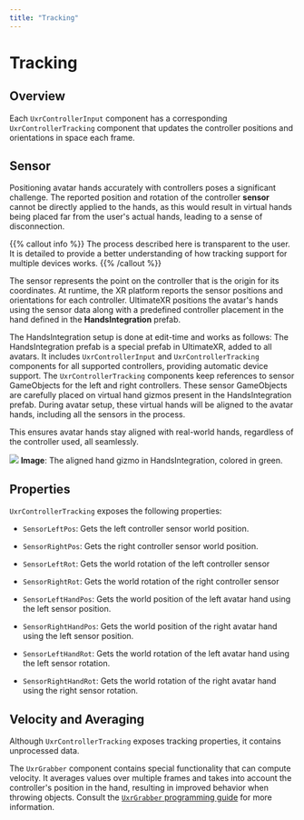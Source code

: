 ```yaml
---
title: "Tracking"
---
```


# Tracking

## Overview

Each `UxrControllerInput` component has a corresponding `UxrControllerTracking` component that updates the controller positions and orientations in space each frame.

## Sensor

Positioning avatar hands accurately with controllers poses a significant challenge. The reported position and rotation of the controller **sensor** cannot be directly applied to the hands, as this would result in virtual hands being placed far from the user's actual hands, leading to a sense of disconnection.

{{% callout info %}}
The process described here is transparent to the user. It is detailed to provide a better understanding of how tracking support for multiple devices works.
{{% /callout %}}

The sensor represents the point on the controller that is the origin for its coordinates. At runtime, the XR platform reports the sensor positions and orientations for each controller.
UltimateXR positions the avatar's hands using the sensor data along with a predefined controller placement in the hand defined in the **HandsIntegration** prefab.

The HandsIntegration setup is done at edit-time and works as follows:
The HandsIntegration prefab is a special prefab in UltimateXR, added to all avatars. It includes `UxrControllerInput` and `UxrControllerTracking` components for all supported controllers, providing automatic device support.
The `UxrControllerTracking` components keep references to sensor GameObjects for the left and right controllers. These sensor GameObjects are carefully placed on virtual hand gizmos present in the HandsIntegration prefab.
During avatar setup, these virtual hands will be aligned to the avatar hands, including all the sensors in the process.

This ensures avatar hands stay aligned with real-world hands, regardless of the controller used, all seamlessly.

![](/docs/programming-guide/media/HandsIntegrationAlign.png)
**Image**: The aligned hand gizmo in HandsIntegration, colored in green.

## Properties

`UxrControllerTracking` exposes the following properties:

- `SensorLeftPos`: Gets the left controller sensor world position.
- `SensorRightPos`: Gets the right controller sensor world position.
- `SensorLeftRot`: Gets the world rotation of the left controller sensor
- `SensorRightRot`: Gets the world rotation of the right controller sensor

- `SensorLeftHandPos`: Gets the world position of the left avatar hand using the left sensor position.
- `SensorRightHandPos`: Gets the world position of the right avatar hand using the left sensor position.
- `SensorLeftHandRot`: Gets the world rotation of the left avatar hand using the left sensor rotation.
- `SensorRightHandRot`: Gets the world rotation of the right avatar hand using the right sensor rotation.

## Velocity and Averaging

Although `UxrControllerTracking` exposes tracking properties, it contains unprocessed data.

The `UxrGrabber` component contains special functionality that can compute velocity. It averages values over multiple frames and takes into account the controller's position in the hand, resulting in improved behavior when throwing objects.
Consult the  [`UxrGrabber` programming guide](/docs/programming-guide/manipulation-uxrgrabber) for more information.